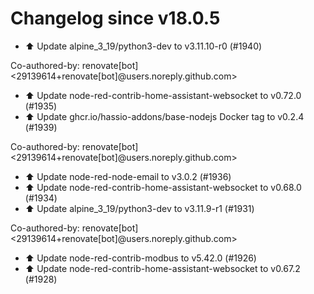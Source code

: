 # Changelog since v18.0.5
- ⬆️ Update alpine_3_19/python3-dev to v3.11.10-r0 (#1940)

Co-authored-by: renovate[bot] <29139614+renovate[bot]@users.noreply.github.com> 
- ⬆️ Update node-red-contrib-home-assistant-websocket to v0.72.0 (#1935) 
- ⬆️ Update ghcr.io/hassio-addons/base-nodejs Docker tag to v0.2.4 (#1939)

Co-authored-by: renovate[bot] <29139614+renovate[bot]@users.noreply.github.com> 
- ⬆️ Update node-red-node-email to v3.0.2 (#1936) 
- ⬆️ Update node-red-contrib-home-assistant-websocket to v0.68.0 (#1934) 
- ⬆️ Update alpine_3_19/python3-dev to v3.11.9-r1 (#1931)

Co-authored-by: renovate[bot] <29139614+renovate[bot]@users.noreply.github.com> 
- ⬆️ Update node-red-contrib-modbus to v5.42.0 (#1926) 
- ⬆️ Update node-red-contrib-home-assistant-websocket to v0.67.2 (#1928) 

